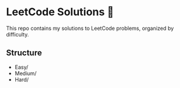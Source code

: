 # LeetCode Solutions 🚀

This repo contains my solutions to LeetCode problems, organized by difficulty.

## Structure
- Easy/
- Medium/
- Hard/
